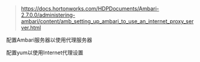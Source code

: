 > https://docs.hortonworks.com/HDPDocuments/Ambari-2.7.0.0/administering-ambari/content/amb_setting_up_ambari_to_use_an_internet_proxy_server.html


配置Ambari服务器以使用代理服务器

配置yum以使用Internet代理设置
